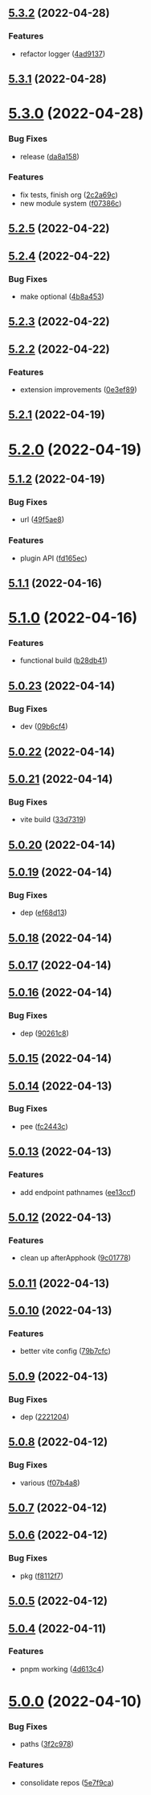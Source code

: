 ## [5.3.2](https://github.com/FactorJS/factor/compare/v5.3.1...v5.3.2) (2022-04-28)


### Features

* refactor logger ([4ad9137](https://github.com/FactorJS/factor/commit/4ad9137ea5fe378bf49627de8b8105641f18b6d1))



## [5.3.1](https://github.com/FactorJS/factor/compare/v5.3.0...v5.3.1) (2022-04-28)



# [5.3.0](https://github.com/FactorJS/factor/compare/v5.2.5...v5.3.0) (2022-04-28)


### Bug Fixes

* release ([da8a158](https://github.com/FactorJS/factor/commit/da8a15881e2ac3e81120434221bda405dbe12862))


### Features

* fix tests, finish org ([2c2a69c](https://github.com/FactorJS/factor/commit/2c2a69c30250e24e87642527b58ca9fbeb8af67e))
* new module system ([f07386c](https://github.com/FactorJS/factor/commit/f07386c1acd5b1fb1a4ca9dacb2ab41602335d74))



## [5.2.5](https://github.com/FactorJS/factor/compare/v5.2.4...v5.2.5) (2022-04-22)



## [5.2.4](https://github.com/FactorJS/factor/compare/v5.2.3...v5.2.4) (2022-04-22)


### Bug Fixes

* make optional ([4b8a453](https://github.com/FactorJS/factor/commit/4b8a4536e8e6058b948d8c2525853bcc3b80e93a))



## [5.2.3](https://github.com/FactorJS/factor/compare/v5.2.2...v5.2.3) (2022-04-22)



## [5.2.2](https://github.com/FactorJS/factor/compare/v5.2.1...v5.2.2) (2022-04-22)


### Features

* extension improvements ([0e3ef89](https://github.com/FactorJS/factor/commit/0e3ef8941bc24fd8d8cc04e18784c250f700e569))



## [5.2.1](https://github.com/FactorJS/factor/compare/v5.2.0...v5.2.1) (2022-04-19)



# [5.2.0](https://github.com/FactorJS/factor/compare/v5.1.2...v5.2.0) (2022-04-19)



## [5.1.2](https://github.com/FactorJS/factor/compare/v5.1.1...v5.1.2) (2022-04-19)


### Bug Fixes

* url ([49f5ae8](https://github.com/FactorJS/factor/commit/49f5ae8d70cd149fd9437269f7757033159b1a0c))


### Features

* plugin API ([fd165ec](https://github.com/FactorJS/factor/commit/fd165ecbe6beb117fe0639d36be4c1618fe1cb95))



## [5.1.1](https://github.com/FactorJS/factor/compare/v5.1.0...v5.1.1) (2022-04-16)



# [5.1.0](https://github.com/FactorJS/factor/compare/v5.0.23...v5.1.0) (2022-04-16)


### Features

* functional build ([b28db41](https://github.com/FactorJS/factor/commit/b28db41e3d9dc8a12640da9fb0611d6aef85b681))



## [5.0.23](https://github.com/FactorJS/factor/compare/v5.0.22...v5.0.23) (2022-04-14)


### Bug Fixes

* dev ([09b6cf4](https://github.com/FactorJS/factor/commit/09b6cf47d59b57580422acf81a8a4a4d8366d8a8))



## [5.0.22](https://github.com/FactorJS/factor/compare/v5.0.21...v5.0.22) (2022-04-14)



## [5.0.21](https://github.com/FactorJS/factor/compare/v5.0.20...v5.0.21) (2022-04-14)


### Bug Fixes

* vite build ([33d7319](https://github.com/FactorJS/factor/commit/33d7319c00b9544637c53608db16db9a6665ec50))



## [5.0.20](https://github.com/FactorJS/factor/compare/v5.0.19...v5.0.20) (2022-04-14)



## [5.0.19](https://github.com/FactorJS/factor/compare/v5.0.18...v5.0.19) (2022-04-14)


### Bug Fixes

* dep ([ef68d13](https://github.com/FactorJS/factor/commit/ef68d139c790065355d769e97bd5f6d867ab5d7c))



## [5.0.18](https://github.com/FactorJS/factor/compare/v5.0.17...v5.0.18) (2022-04-14)



## [5.0.17](https://github.com/FactorJS/factor/compare/v5.0.16...v5.0.17) (2022-04-14)



## [5.0.16](https://github.com/FactorJS/factor/compare/v5.0.15...v5.0.16) (2022-04-14)


### Bug Fixes

* dep ([90261c8](https://github.com/FactorJS/factor/commit/90261c8cba3ae40fd04a51a0069ac217d2fcae31))



## [5.0.15](https://github.com/FactorJS/factor/compare/v5.0.14...v5.0.15) (2022-04-14)



## [5.0.14](https://github.com/FactorJS/factor/compare/v5.0.13...v5.0.14) (2022-04-13)


### Bug Fixes

* pee ([fc2443c](https://github.com/FactorJS/factor/commit/fc2443c825972a2a9c4823d115f24f4a0a85196f))



## [5.0.13](https://github.com/FactorJS/factor/compare/v5.0.12...v5.0.13) (2022-04-13)


### Features

* add endpoint pathnames ([ee13ccf](https://github.com/FactorJS/factor/commit/ee13ccf70dcfd2328a8b0d2f8c85c0ede601b806))



## [5.0.12](https://github.com/FactorJS/factor/compare/v5.0.11...v5.0.12) (2022-04-13)


### Features

* clean up afterApphook ([9c01778](https://github.com/FactorJS/factor/commit/9c01778f2596d45e0716fdc4130c48b825f7ac8d))



## [5.0.11](https://github.com/FactorJS/factor/compare/v5.0.10...v5.0.11) (2022-04-13)



## [5.0.10](https://github.com/FactorJS/factor/compare/v5.0.9...v5.0.10) (2022-04-13)


### Features

* better vite config ([79b7cfc](https://github.com/FactorJS/factor/commit/79b7cfcca487d805c180086d956617a5472992f7))



## [5.0.9](https://github.com/FactorJS/factor/compare/v5.0.8...v5.0.9) (2022-04-13)


### Bug Fixes

* dep ([2221204](https://github.com/FactorJS/factor/commit/2221204b9e012927ba0761246d70147d97eb3002))



## [5.0.8](https://github.com/FactorJS/factor/compare/v5.0.7...v5.0.8) (2022-04-12)


### Bug Fixes

* various ([f07b4a8](https://github.com/FactorJS/factor/commit/f07b4a8b11546ac71cd3ec6fca982227a3ac2739))



## [5.0.7](https://github.com/FactorJS/factor/compare/v5.0.6...v5.0.7) (2022-04-12)



## [5.0.6](https://github.com/FactorJS/factor/compare/v5.0.5...v5.0.6) (2022-04-12)


### Bug Fixes

* pkg ([f8112f7](https://github.com/FactorJS/factor/commit/f8112f7890b581108ad0b9c8099e2f95144af439))



## [5.0.5](https://github.com/FactorJS/factor/compare/v5.0.4...v5.0.5) (2022-04-12)



## [5.0.4](https://github.com/FactorJS/factor/compare/v5.0.0...v5.0.4) (2022-04-11)


### Features

* pnpm working ([4d613c4](https://github.com/FactorJS/factor/commit/4d613c48aae76a0709f3868fe4a4dbffba189a56))



# [5.0.0](https://github.com/FactorJS/factor/compare/v4.1.70...v5.0.0) (2022-04-10)


### Bug Fixes

* paths ([3f2c978](https://github.com/FactorJS/factor/commit/3f2c9784a542c43481a30adf25cc8d69406bfc87))


### Features

* consolidate repos ([5e7f9ca](https://github.com/FactorJS/factor/commit/5e7f9cadae5c350ac164adbd7b4f172850e3885f))



